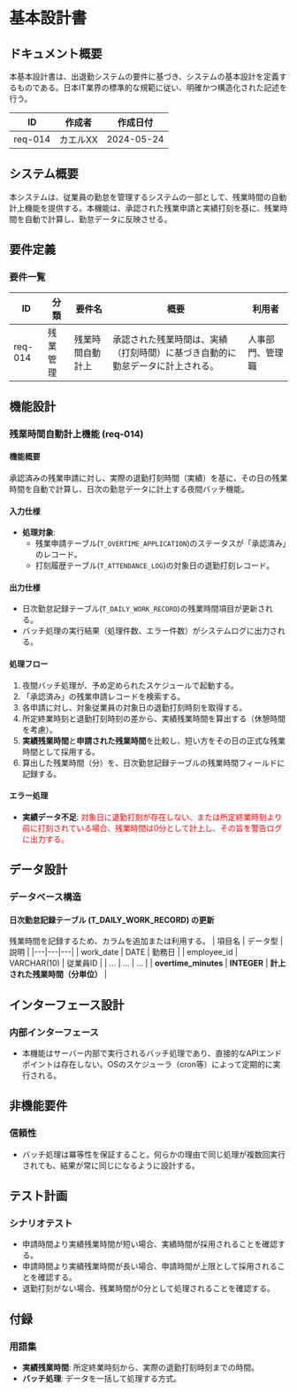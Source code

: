 # 基本設計書

## ドキュメント概要
本基本設計書は、出退勤システムの要件に基づき、システムの基本設計を定義するものである。日本IT業界の標準的な規範に従い、明確かつ構造化された記述を行う。

| ID | 作成者 | 作成日付 |
|---|---|---|
| req-014 | カエルXX | 2024-05-24 |

## システム概要
本システムは、従業員の勤怠を管理するシステムの一部として、残業時間の自動計上機能を提供する。本機能は、承認された残業申請と実績打刻を基に、残業時間を自動で計算し、勤怠データに反映させる。

## 要件定義
### 要件一覧
| ID | 分類 | 要件名 | 概要 | 利用者 |
|---|---|---|---|---|
| req-014 | 残業管理 | 残業時間自動計上 | 承認された残業時間は、実績（打刻時間）に基づき自動的に勤怠データに計上される。 | 人事部門、管理職 |

## 機能設計
### 残業時間自動計上機能 (req-014)
#### 機能概要
承認済みの残業申請に対し、実際の退勤打刻時間（実績）を基に、その日の残業時間を自動で計算し、日次の勤怠データに計上する夜間バッチ機能。

#### 入力仕様
- **処理対象**:
  - 残業申請テーブル(`T_OVERTIME_APPLICATION`)のステータスが「承認済み」のレコード。
  - 打刻履歴テーブル(`T_ATTENDANCE_LOG`)の対象日の退勤打刻レコード。

#### 出力仕様
- 日次勤怠記録テーブル(`T_DAILY_WORK_RECORD`)の残業時間項目が更新される。
- バッチ処理の実行結果（処理件数、エラー件数）がシステムログに出力される。

#### 処理フロー
1. 夜間バッチ処理が、予め定められたスケジュールで起動する。
2. 「承認済み」の残業申請レコードを検索する。
3. 各申請に対し、対象従業員の対象日の退勤打刻時刻を取得する。
4. 所定終業時刻と退勤打刻時刻の差から、実績残業時間を算出する（休憩時間を考慮）。
5. **実績残業時間**と**申請された残業時間**を比較し、短い方をその日の正式な残業時間として採用する。
6. 算出した残業時間（分）を、日次勤怠記録テーブルの残業時間フィールドに記録する。

#### エラー処理
- **実績データ不足**: <font color="red">対象日に退勤打刻が存在しない、または所定終業時刻より前に打刻されている場合、残業時間は0分として計上し、その旨を警告ログに出力する。</font>

## データ設計
### データベース構造
#### 日次勤怠記録テーブル (T_DAILY_WORK_RECORD) の更新
残業時間を記録するため、カラムを追加または利用する。
| 項目名 | データ型 | 説明 |
|---|---|---|
| work_date | DATE | 勤務日 |
| employee_id | VARCHAR(10) | 従業員ID |
| ... | ... | ... |
| **overtime_minutes** | **INTEGER** | **計上された残業時間（分単位）** |

## インターフェース設計
### 内部インターフェース
- 本機能はサーバー内部で実行されるバッチ処理であり、直接的なAPIエンドポイントは存在しない。OSのスケジューラ（cron等）によって定期的に実行される。

## 非機能要件
### 信頼性
- バッチ処理は冪等性を保証すること。何らかの理由で同じ処理が複数回実行されても、結果が常に同じになるように設計する。

## テスト計画
### シナリオテスト
- 申請時間より実績残業時間が短い場合、実績時間が採用されることを確認する。
- 申請時間より実績残業時間が長い場合、申請時間が上限として採用されることを確認する。
- 退勤打刻がない場合、残業時間が0分として処理されることを確認する。

## 付録
### 用語集
- **実績残業時間**: 所定終業時刻から、実際の退勤打刻時刻までの時間。
- **バッチ処理**: データを一括して処理する方式。